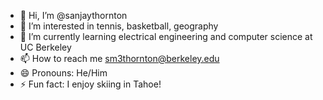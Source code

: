 - 👋 Hi, I’m @sanjaythornton
- 👀 I’m interested in tennis, basketball, geography
- 🌱 I’m currently learning electrical engineering and computer science at UC Berkeley
- 📫 How to reach me sm3thornton@berkeley.edu
- 😄 Pronouns: He/Him
- ⚡ Fun fact: I enjoy skiing in Tahoe!

<!---
sanjaythornton/sanjaythornton is a ✨ special ✨ repository because its `README.md` (this file) appears on your GitHub profile.
You can click the Preview link to take a look at your changes.
--->
